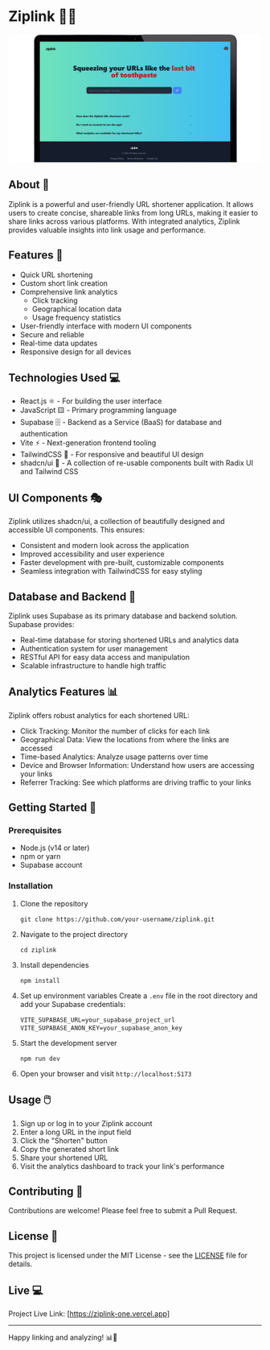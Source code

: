 # Ziplink 🔗✨

![Ziplink Screenshot](./public/ziplink.png)

## About 📖

Ziplink is a powerful and user-friendly URL shortener application. It allows users to create concise, shareable links from long URLs, making it easier to share links across various platforms. With integrated analytics, Ziplink provides valuable insights into link usage and performance.

## Features 🚀

- Quick URL shortening
- Custom short link creation
- Comprehensive link analytics
  - Click tracking
  - Geographical location data
  - Usage frequency statistics
- User-friendly interface with modern UI components
- Secure and reliable
- Real-time data updates
- Responsive design for all devices

## Technologies Used 💻

- React.js ⚛️ - For building the user interface
- JavaScript 🟨 - Primary programming language
- Supabase 🗄️ - Backend as a Service (BaaS) for database and authentication
- Vite ⚡ - Next-generation frontend tooling
- TailwindCSS 🎨 - For responsive and beautiful UI design
- shadcn/ui 🧩 - A collection of re-usable components built with Radix UI and Tailwind CSS

## UI Components 🎭

Ziplink utilizes shadcn/ui, a collection of beautifully designed and accessible UI components. This ensures:

- Consistent and modern look across the application
- Improved accessibility and user experience
- Faster development with pre-built, customizable components
- Seamless integration with TailwindCSS for easy styling

## Database and Backend 🔧

Ziplink uses Supabase as its primary database and backend solution. Supabase provides:

- Real-time database for storing shortened URLs and analytics data
- Authentication system for user management
- RESTful API for easy data access and manipulation
- Scalable infrastructure to handle high traffic

## Analytics Features 📊

Ziplink offers robust analytics for each shortened URL:

- Click Tracking: Monitor the number of clicks for each link
- Geographical Data: View the locations from where the links are accessed
- Time-based Analytics: Analyze usage patterns over time
- Device and Browser Information: Understand how users are accessing your links
- Referrer Tracking: See which platforms are driving traffic to your links

## Getting Started 🏁

### Prerequisites

- Node.js (v14 or later)
- npm or yarn
- Supabase account

### Installation

1. Clone the repository
   ```
   git clone https://github.com/your-username/ziplink.git
   ```

2. Navigate to the project directory
   ```
   cd ziplink
   ```

3. Install dependencies
   ```
   npm install
   ```

4. Set up environment variables
   Create a `.env` file in the root directory and add your Supabase credentials:
   ```
   VITE_SUPABASE_URL=your_supabase_project_url
   VITE_SUPABASE_ANON_KEY=your_supabase_anon_key
   ```

5. Start the development server
   ```
   npm run dev
   ```

6. Open your browser and visit `http://localhost:5173`

## Usage 🖱️

1. Sign up or log in to your Ziplink account
2. Enter a long URL in the input field
3. Click the "Shorten" button
4. Copy the generated short link
5. Share your shortened URL
6. Visit the analytics dashboard to track your link's performance

## Contributing 🤝

Contributions are welcome! Please feel free to submit a Pull Request.

## License 📄

This project is licensed under the MIT License - see the [LICENSE](LICENSE) file for details.

## Live 💻

Project Live Link: [https://ziplink-one.vercel.app]

---

Happy linking and analyzing! 📊🎉
